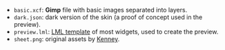 - `basic.xcf`: **Gimp** file with basic images separated into layers.
- `dark.json`: dark version of the skin (a proof of concept used in the preview).
- `preview.lml`: [LML template](https://github.com/czyzby/gdx-lml/tree/master/lml) of most widgets, used to create the preview.
- `sheet.png`: original assets by [Kenney](http://kenney.nl/).
